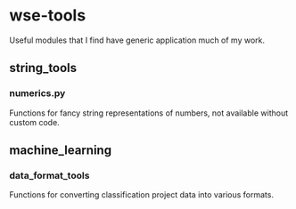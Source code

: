 # wse-tools
Useful modules that I find have generic application much of my work.

## string_tools

### numerics.py

Functions for fancy string representations of numbers, not available without custom code.

## machine_learning

### data_format_tools

Functions for converting classification project data into various formats.

